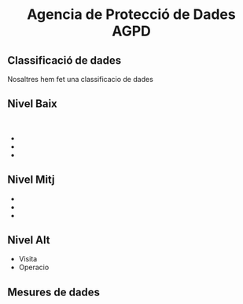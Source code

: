 # <p align="center"> Agencia de Protecció de Dades AGPD</p>

Classificació de dades
----------------------
Nosaltres hem fet una classificacio de dades 
<h2> Nivel Baix </h2>

<br>


- 
- 
- 
Nivel Mitj
- 
- 
- 
- 
Nivel Alt
- 
- Visita
- Operacio

Mesures de dades
-----------------
